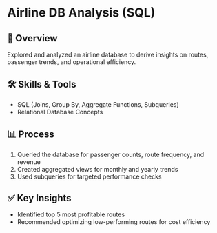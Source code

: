 # Airline DB Analysis (SQL)

## 📌 Overview
Explored and analyzed an airline database to derive insights on routes, passenger trends, and operational efficiency.

## 🛠 Skills & Tools
- SQL (Joins, Group By, Aggregate Functions, Subqueries)
- Relational Database Concepts

## 📊 Process
1. Queried the database for passenger counts, route frequency, and revenue
2. Created aggregated views for monthly and yearly trends
3. Used subqueries for targeted performance checks

## ✅ Key Insights
- Identified top 5 most profitable routes
- Recommended optimizing low-performing routes for cost efficiency
